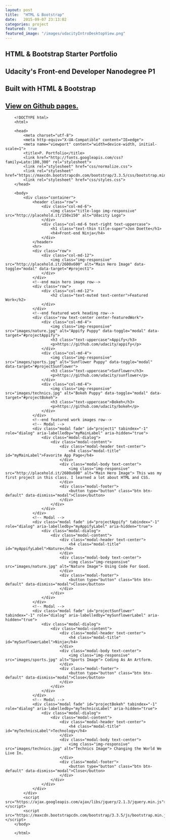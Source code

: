 ```yaml
---
layout: post
title:  "HTML & Bootstrap"
date:   2015-09-07 23:13:02
categories: project
featured: true
featured_image: "/images/udacityIntroDesktopView.png"
---
```


## HTML & Bootstrap Starter Portfolio

## Udacity's Front-end Developer Nanodegree P1

## Built with HTML & Bootstrap

## [View on Github pages.](http://jaroot32.github.io/puppySite/)





		<!DOCTYPE html>
		<html>

		<head>
		    <meta charset="utf-8">
		    <meta http-equiv="X-UA-Compatible" content="IE=edge">
		    <meta name="viewport" content="width=device-width, initial-scale=1">
		    <title>P. Portfolio</title>
		    <link href="http://fonts.googleapis.com/css?family=Lato:100,300" rel="stylesheet">
		    <link rel="stylesheet" href="css/normalize.css">
		    <link rel="stylesheet" href="https://maxcdn.bootstrapcdn.com/bootstrap/3.3.5/css/bootstrap.min.css">
		    <link rel="stylesheet" href="css/styles.css">
		</head>

		<body>
		    <div class="container">
		        <header class="row">
		            <div class="col-md-6">
		                <img class="title-logo img-responsive" src="http://placehold.it/150x150" alt="Udacity Logo">
		            </div>
		            <div class="col-md-6 text-right text-uppercase">
		                <h1 class="text-thin title-super">Jon Doette</h1>
		                <h4>Front-end Ninja</h4>
		            </div>
		        </header>
		        <hr>
		        <div class="row">
		            <div class="col-md-12">
		                <img class="img-responsive" src="http://placehold.it/2600x600" alt="Main Hero Image" data-toggle="modal" data-target="#project1">
		            </div>
		        </div>
		        <!--end main hero image row-->
		        <div class="row">
		            <div class="col-md-12">
		                <h2 class="text-muted text-center">Featured Work</h2>
		            </div>
		        </div>
		        <!--end featured work heading row-->
		        <div class="row text-center center-featuredWork">
		            <div class="col-md-4">
		                <img class="img-responsive" src="images/nature.jpg" alt="Appify Puppy" data-toggle="modal" data-target="#projectAppify">
		                <h3 class="text-uppercase">Appify</h3>
		                <p>https://github.com/udacity/appify</p>
		            </div>
		            <div class="col-md-4">
		                <img class="img-responsive" src="images/sports.jpg" alt="Sunflower Puppy" data-toggle="modal" data-target="#projectSunflower">
		                <h3 class="text-uppercase">Sunflower</h3>
		                <p>https://github.com/udacity/sunflower</p>
		            </div>
		            <div class="col-md-4">
		                <img class="img-responsive" src="images/technics.jpg" alt="Bokeh Puppy" data-toggle="modal" data-target="#projectBokeh">
		                <h3 class="text-uppercase">Bokeh</h3>
		                <p>https://github.com/udacity/bokeh</p>
		            </div>
		        </div>
		        <!--end featured work images row-->
		        <!-- Modal -->
		        <div class="modal fade" id="project1" tabindex="-1" role="dialog" aria-labelledby="myMainLabel" aria-hidden="true">
		            <div class="modal-dialog">
		                <div class="modal-content">
		                    <div class="modal-header text-center">
		                        <h4 class="modal-title" id="myMainLabel">Favorite App Page</h4>
		                    </div>
		                    <div class="modal-body text-center">
		                        <img class="img-responsive" src="http://placehold.it/2600x600" alt="Main Hero Image"> This was my first project in this class. I learned a lot about HTML and CSS.
		                    </div>
		                    <div class="modal-footer">
		                        <button type="button" class="btn btn-default" data-dismiss="modal">Close</button>
		                    </div>
		                </div>
		            </div>
		        </div>
		        <!-- Modal -->
		        <div class="modal fade" id="projectAppify" tabindex="-1" role="dialog" aria-labelledby="myAppifyLabel" aria-hidden="true">
		            <div class="modal-dialog">
		                <div class="modal-content">
		                    <div class="modal-header text-center">
		                        <h4 class="modal-title" id="myAppifyLabel">Nature</h4>
		                    </div>
		                    <div class="modal-body text-center">
		                        <img class="img-responsive" src="images/nature.jpg" alt="Nature Image"> Using Code For Good.
		                    </div>
		                    <div class="modal-footer">
		                        <button type="button" class="btn btn-default" data-dismiss="modal">Close</button>
		                    </div>
		                </div>
		            </div>
		        </div>
		        <!-- Modal -->
		        <div class="modal fade" id="projectSunflower" tabindex="-1" role="dialog" aria-labelledby="mySunflowerLabel" aria-hidden="true">
		            <div class="modal-dialog">
		                <div class="modal-content">
		                    <div class="modal-header text-center">
		                        <h4 class="modal-title" id="mySunflowerLabel">Ninja</h4>
		                    </div>
		                    <div class="modal-body text-center">
		                        <img class="img-responsive" src="images/sports.jpg" alt="Sports Image"> Coding As An Artform.
		                    </div>
		                    <div class="modal-footer">
		                        <button type="button" class="btn btn-default" data-dismiss="modal">Close</button>
		                    </div>
		                </div>
		            </div>
		        </div>
		        <!-- Modal -->
		        <div class="modal fade" id="projectBokeh" tabindex="-1" role="dialog" aria-labelledby="myTechnicsLabel" aria-hidden="true">
		            <div class="modal-dialog">
		                <div class="modal-content">
		                    <div class="modal-header text-center">
		                        <h4 class="modal-title" id="myTechnicsLabel">Technology</h4>
		                    </div>
		                    <div class="modal-body text-center">
		                        <img class="img-responsive" src="images/technics.jpg" alt="Technics Image"> Changing the World We Live In.
		                    </div>
		                    <div class="modal-footer">
		                        <button type="button" class="btn btn-default" data-dismiss="modal">Close</button>
		                    </div>
		                </div>
		            </div>
		        </div>
		    </div>
		    <script src="https://ajax.googleapis.com/ajax/libs/jquery/2.1.3/jquery.min.js"></script>
		    <script src="https://maxcdn.bootstrapcdn.com/bootstrap/3.3.5/js/bootstrap.min.js"></script>
		</body>

		</html>